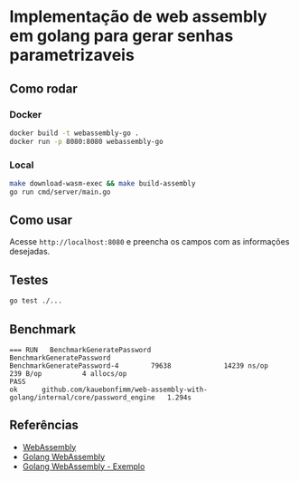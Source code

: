 # Implementação de web assembly em golang para gerar senhas parametrizaveis

## Como rodar

### Docker

```bash
docker build -t webassembly-go .
docker run -p 8080:8080 webassembly-go
```

### Local

```bash
make download-wasm-exec && make build-assembly
go run cmd/server/main.go
```

## Como usar

Acesse `http://localhost:8080` e preencha os campos com as informações desejadas.

## Testes

```bash
go test ./...
```

## Benchmark

```
=== RUN   BenchmarkGeneratePassword
BenchmarkGeneratePassword
BenchmarkGeneratePassword-4        79638             14239 ns/op             239 B/op          4 allocs/op
PASS
ok      github.com/kauebonfimm/web-assembly-with-golang/internal/core/password_engine   1.294s
```

## Referências

- [WebAssembly](https://webassembly.org/)
- [Golang WebAssembly](https://go.dev/blog/wasi)
- [Golang WebAssembly - Exemplo](https://golangbot.com/webassembly-using-go/)


